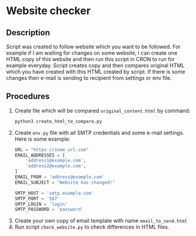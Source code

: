 # Website checker

## Description
Script was created to follow website which you want to be followed. For example if I am waiting for changes on some 
website, I can create one HTML copy of this website and then run this script in CRON to run for example everyday. Script 
creates copy and then compares original HTML which you have created with this HTML created by script. If there is some 
changes then e-mail is sending to recipient from settings or env file.

## Procedures
1. Create file which will be compared `original_content.html` by command:
    ```bash
    python3 create_html_to_compare.py
    ```
1. Create `env.py` file with all SMTP credentials and some e-mail settings. Here is some example:
    ```python
    URL = "https://some_url.com"
    EMAIL_ADDRESSES = [
        'address1@example.com',
        'address2@example.com',
    ]
    EMAIL_FROM = 'address@example.com'
    EMAIL_SUBJECT = "Website has changed!"
    
    SMTP_HOST = 'smtp.example.com'
    SMTP_PORT = '587'
    SMTP_LOGIN = 'login'
    SMTP_PASSWORD = 'password'
    ```
1. Create your own copy of email template with name `email_to_send.html`
1. Run script `check_website.py` to check differences in HTML files.
